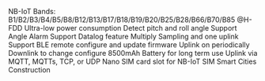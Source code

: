 NB-IoT Bands: B1/B2/B3/B4/B5/B8/B12/B13/B17/B18/B19/B20/B25/B28/B66/B70/B85 @H-FDD
Ultra-low power consumption
Detect pitch and roll angle
Support Angle Alarm
Support Datalog feature
Multiply Sampling and one uplink
Support BLE remote configure and update firmware
Uplink on periodically
Downlink to change configure
8500mAh Battery for long term use
Uplink via MQTT, MQTTs, TCP, or UDP
Nano SIM card slot for NB-IoT SIM
Smart Cities
Construction
